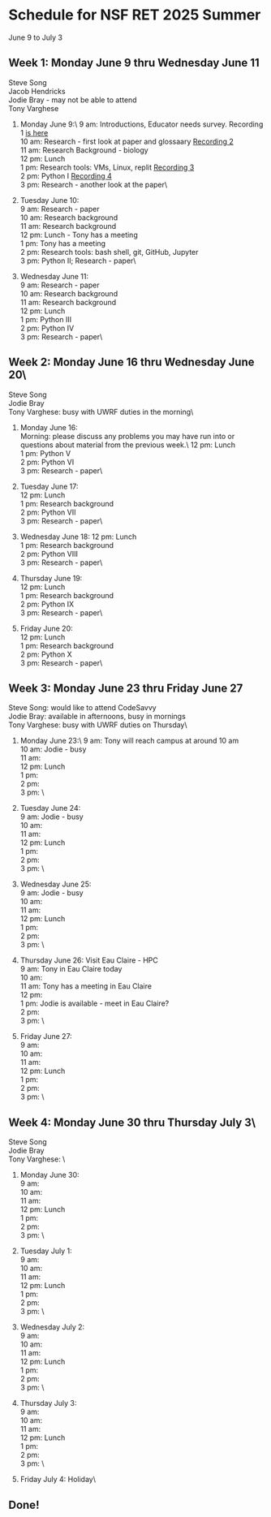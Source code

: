 # Schedule for NSF RET 2025 Summer

June 9 to July 3

## Week 1: Monday June 9 thru Wednesday June 11

Steve Song\
Jacob Hendricks\
Jodie Bray - may not be able to attend\
Tony Varghese

 1. Monday June 9:\ 
     9 am: Introductions, Educator needs survey. Recording 1 [is here](https://uwrf-my.sharepoint.com/:v:/g/personal/anthony_varghese_uwrf_edu/EcyoHYcNLM9OpgsmB_fmub8BBfGXJlGpWNg7sxpq2kUOBQ?e=qfJpj1&nav=eyJyZWZlcnJhbEluZm8iOnsicmVmZXJyYWxBcHAiOiJTdHJlYW1XZWJBcHAiLCJyZWZlcnJhbFZpZXciOiJTaGFyZURpYWxvZy1MaW5rIiwicmVmZXJyYWxBcHBQbGF0Zm9ybSI6IldlYiIsInJlZmVycmFsTW9kZSI6InZpZXcifX0%3D)\
    10 am: Research - first look at paper and glossaary [Recording 2](https://uwrf.sharepoint.com/:v:/s/NSFRET2025Summer/EcwehTVMjW1EvwrZYCxL1osB8RyHVp9_-g3zkxlnCTOWSw?e=JRYI93)\
    11 am: Research Background - biology\
    12 pm: Lunch\
     1 pm: Research tools: VMs, Linux, replit [Recording 3](https://uwrf.sharepoint.com/:v:/s/NSFRET2025Summer/EbVQmIT4dXBCvLID8eLJ_D0BdDL222I-cREkS8mM9v6h_w?e=ijZFge)\
     2 pm: Python I [Recording 4](https://uwrf.sharepoint.com/:v:/s/NSFRET2025Summer/EZdynYYhxYVKoG9uS6E6otsBmp6tyJW9fQ45hpJjLb0aZA?e=i1ERed)\
     3 pm: Research - another look at the paper\

 2. Tuesday June 10:\
     9 am: Research - paper\
    10 am: Research background\
    11 am: Research background\
    12 pm: Lunch - Tony has a meeting\
     1 pm: Tony has a meeting\
     2 pm: Research tools: bash shell, git, GitHub, Jupyter\
     3 pm: Python II; Research - paper\

 3. Wednesday June 11:\
     9 am: Research - paper\
    10 am: Research background\
    11 am: Research background\
    12 pm: Lunch\
     1 pm: Python III\
     2 pm: Python IV\
     3 pm: Research - paper\


## Week 2: Monday June 16 thru Wednesday June 20\

Steve Song\
Jodie Bray\
Tony Varghese: busy with UWRF duties in the morning\


 1. Monday June 16:\
    Morning: please discuss any problems you may have run into or questions about material from the previous week.\ 
    12 pm: Lunch\
     1 pm: Python V\
     2 pm: Python VI\
     3 pm: Research - paper\

 3. Tuesday June 17:\
    12 pm: Lunch\
     1 pm: Research background\
     2 pm: Python VII\
     3 pm: Research - paper\

 4. Wednesday June 18:
    12 pm: Lunch\
     1 pm: Research background\
     2 pm: Python VIII\
     3 pm: Research - paper\

 5. Thursday June 19: \
    12 pm: Lunch\
     1 pm: Research background\
     2 pm: Python IX\
     3 pm: Research - paper\

 6. Friday June 20:\
    12 pm: Lunch\
     1 pm: Research background\
     2 pm: Python X\
     3 pm: Research - paper\

## Week 3: Monday June 23 thru Friday June 27

Steve Song: would like to attend CodeSavvy\
Jodie Bray: available in afternoons, busy in mornings\
Tony Varghese: busy with UWRF duties on Thursday\


 1. Monday June 23:\ 
     9 am: Tony will reach campus at around 10 am\
    10 am: Jodie - busy\
    11 am: \
    12 pm: Lunch\
     1 pm:\
     2 pm: \
     3 pm: \

 2. Tuesday June 24:\
     9 am: Jodie - busy\
    10 am: \
    11 am: \
    12 pm: Lunch\
     1 pm:\
     2 pm: \
     3 pm: \

 3. Wednesday June 25:\
     9 am: Jodie - busy\
    10 am: \
    11 am: \
    12 pm: Lunch\
     1 pm:\
     2 pm: \
     3 pm: \

 4. Thursday June 26: Visit Eau Claire - HPC\
     9 am: Tony in Eau Claire today\
    10 am: \
    11 am: Tony has a meeting in Eau Claire\
    12 pm: \
     1 pm: Jodie is available - meet in Eau Claire?\
     2 pm: \
     3 pm: \

 5. Friday June 27:\
     9 am: \
    10 am: \
    11 am: \
    12 pm: Lunch\
     1 pm:\
     2 pm: \
     3 pm: \



## Week 4: Monday June 30 thru Thursday July 3\

Steve Song\
Jodie Bray\
Tony Varghese: \


 1. Monday June 30: \
     9 am: \
    10 am: \
    11 am: \
    12 pm: Lunch\
     1 pm:\
     2 pm: \
     3 pm: \

 2. Tuesday July 1:\
     9 am: \
    10 am: \
    11 am: \
    12 pm: Lunch\
     1 pm:\
     2 pm: \
     3 pm: \

 3. Wednesday July 2:\
     9 am: \
    10 am: \
    11 am: \
    12 pm: Lunch\
     1 pm:\
     2 pm: \
     3 pm: \

 4. Thursday July 3: \
     9 am: \
    10 am: \
    11 am: \
    12 pm: Lunch\
     1 pm:\
     2 pm: \
     3 pm: \

 5. Friday July 4: Holiday\

## Done!

